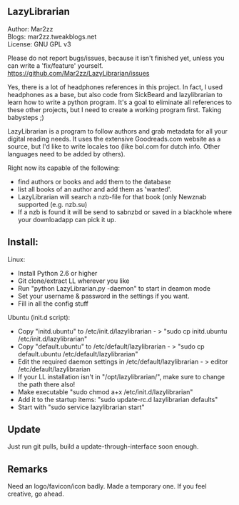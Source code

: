 ## LazyLibrarian

Author: Mar2zz  
Blogs: mar2zz.tweakblogs.net  
License: GNU GPL v3  

Please do not report bugs/issues, because it isn't finished yet, unless you can write a 'fix/feature' yourself.  
https://github.com/Mar2zz/LazyLibrarian/issues  

Yes, there is a lot of headphones references in this project. In fact, I used headphones as a base, but also code from SickBeard and lazylibrarian to learn how to write a python program.
It's a goal to eliminate all references to these other projects, but I need to create a working program first. Taking babysteps ;)

LazyLibrarian is a program to follow authors and grab metadata for all your digital reading needs. It uses the extensive Goodreads.com website as a source, but I'd like to write locales too (like bol.com for dutch info. Other languages need to be added by others).

Right now its capable of the following:  
* find authors or books and add them to the database  
* list all books of an author and add them as 'wanted'.  
* LazyLibrarian will search a nzb-file for that book (only Newznab supported (e.g. nzb.su)  
* If a nzb is found it will be send to sabnzbd or saved in a blackhole where your downloadapp can pick it up.  

## Install:

Linux:

* Install Python 2.6 or higher  
* Git clone/extract LL wherever you like  
* Run "python LazyLibrarian.py -daemon" to start in deamon mode  
* Set your username & password in the settings if you want.  
* Fill in all the config stuff  

Ubuntu (init.d script):

* Copy "initd.ubuntu" to /etc/init.d/lazylibrarian - > "sudo cp initd.ubuntu /etc/init.d/lazylibrarian"  
* Copy "default.ubuntu" to /etc/default/lazylibrarian - > "sudo cp default.ubuntu /etc/default/lazylibrarian"  
* Edit the required daemon settings in /etc/default/lazylibrarian - > editor /etc/default/lazylibrarian  
* If your LL installation isn't in "/opt/lazylibrarian/", make sure to change the path there also!  
* Make executable "sudo chmod a+x /etc/init.d/lazylibrarian"  
* Add it to the startup items: "sudo update-rc.d lazylibrarian defaults"  
* Start with "sudo service lazylibrarian start"  

## Update
Just run git pulls, build a update-through-interface soon enough.

## Remarks
Need an logo/favicon/icon badly. Made a temporary one. If you feel creative, go ahead. 




